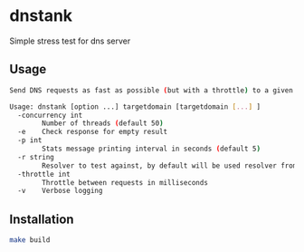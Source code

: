 # dnstank

Simple stress test for dns server

## Usage

```BASH
Send DNS requests as fast as possible (but with a throttle) to a given server and display the rate.

Usage: dnstank [option ...] targetdomain [targetdomain [...] ]
  -concurrency int
        Number of threads (default 50)
  -e    Check response for empty result
  -p int
        Stats message printing interval in seconds (default 5)
  -r string
        Resolver to test against, by default will be used resolver from /etc/hosts
  -throttle int
        Throttle between requests in milliseconds
  -v    Verbose logging
```

## Installation

```BASH
make build
```
